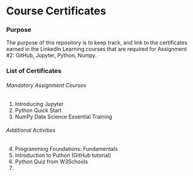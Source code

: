 # Course Certificates
### Purpose
The purpose of this repository is to keep track, and link to the certificates earned in the LinkedIn Learning courses that are required for Assignment #2: GitHub, Jupyter, Python, Numpy.

### List of Certificates
###### Mandatory Assignment Courses
1. Introducing Jupyter
2. Python Quick Start
3. NumPy Data Science Essential Training

###### Additional Activities
4. Programming Foundations: Fundamentals
5. Introduction to Puthon (GitHub tutorial)
6. Python Quiz from W3Schools
7. 
